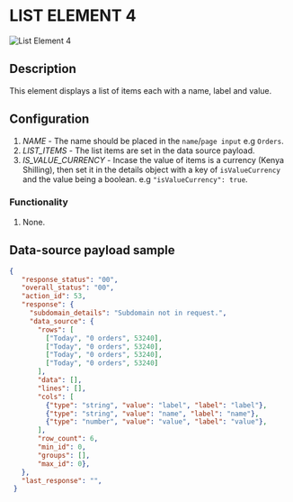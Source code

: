 # LIST ELEMENT 4

![List Element 4](https://i.postimg.cc/XJGVmxyy/list-element-4.png)

## Description

This element displays a list of items each with a name, label and value.

## Configuration

1. *NAME* - The name should be placed in the  `name`/`page input`  e.g `Orders`.
2. *LIST_ITEMS* - The list items are set in the data source payload.
3. *IS_VALUE_CURRENCY* - Incase the value of items is a currency (Kenya Shilling), then set it in the details object with a key of `isValueCurrency` and the value being a boolean. e.g `"isValueCurrency": true`.

### Functionality

1. None.

## Data-source payload sample

``` json
{
   "response_status": "00",
   "overall_status": "00",
   "action_id": 53,
   "response": {
     "subdomain_details": "Subdomain not in request.",
     "data_source": {
       "rows": [
         ["Today", "0 orders", 53240],
         ["Today", "0 orders", 53240],
         ["Today", "0 orders", 53240],
         ["Today", "0 orders", 53240]
       ],
       "data": [],
       "lines": [],
       "cols": [
         {"type": "string", "value": "label", "label": "label"},
         {"type": "string", "value": "name", "label": "name"},
         {"type": "number", "value": "value", "label": "value"},
       ],
       "row_count": 6,
       "min_id": 0,
       "groups": [],
       "max_id": 0},
   },
   "last_response": "",
 }
```
